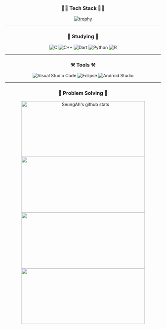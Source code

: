 <div align="center">
<br>
 
### :technologist: Tech Stack :technologist:
[![trophy](https://github-profile-trophy.vercel.app/?username=SeungAhSon&column=7)](https://github.com/SeungAhSon/github-profile-trophy)

---
### :book: Studying :book:

![C](https://img.shields.io/badge/c-%2300599C.svg?style=for-the-badge&logo=c&logoColor=white)
![C++](https://img.shields.io/badge/c++-%2300599C.svg?style=for-the-badge&logo=c%2B%2B&logoColor=white)
![Dart](https://img.shields.io/badge/dart-%230175C2.svg?style=for-the-badge&logo=dart&logoColor=white)
![Python](https://img.shields.io/badge/python-3670A0?style=for-the-badge&logo=python&logoColor=ffdd54)
![R](https://img.shields.io/badge/r-%23276DC3.svg?style=for-the-badge&logo=r&logoColor=white)

---
### :hammer_and_pick: Tools :hammer_and_pick:

![Visual Studio Code](https://img.shields.io/badge/Visual%20Studio%20Code-0078d7.svg?style=for-the-badge&logo=visual-studio-code&logoColor=white)
![Eclipse](https://img.shields.io/badge/Eclipse-FE7A16.svg?style=for-the-badge&logo=Eclipse&logoColor=white)
![Android Studio](https://img.shields.io/badge/Android%20Studio-3DDC84.svg?style=for-the-badge&logo=android-studio&logoColor=white)

---
### :muscle: Problem Solving :muscle:
<a href="https://github.com/SeungAhSon"><img align="center" style="height:180px; width :400px" src="https://github-readme-stats.vercel.app/api?username=SeungAhSon&show_icons=true&include_all_commits=true&show_icons=true&theme=radical&hide_border=true" alt="SeungAh's github stats" /></a>
  <a href="https://github.com/SeungAhSon"><img align="center" style="height:180px; width :400px" src="https://github-readme-stats.vercel.app/api/top-langs/?username=SeungAhSon&layout=compact&theme=radical&hide_border=true" /></a>
   <a href="https://github.com/SeungAhSon"><img align="center" style="height:180px; width :400px" src="http://mazassumnida.wtf/api/v2/generate_badge?boj=gongsoonyee" /></a>
 <img align="center" style="height:180px; width :400px" src="http://mazandi.herokuapp.com/api?handle=gongsoonyee&theme=warm"/>
 


                                                                                        
</div>
